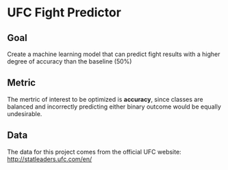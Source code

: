 # UFC Fight Predictor

## Goal

Create a machine learning model that can predict fight results with a higher degree of accuracy than the baseline (50%)

## Metric

The mertric of interest to be optimized is **accuracy**, since classes are balanced and incorrectly predicting either binary outcome would be equally undesirable.

## Data

The data for this project comes from the official UFC website: http://statleaders.ufc.com/en/